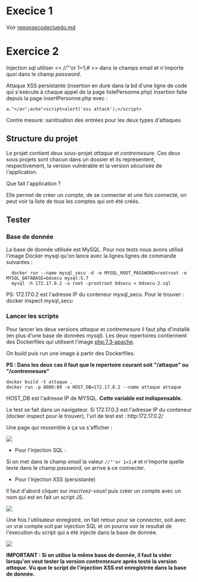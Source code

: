 # Execice 1

Voir [reponsecodecluedo.md](reponsecodecluedo.md)



# Exercice 2


Injection sql utiliser <<  //"'or 1=1;#  >> dans le champs email et n'importe quoi dans le champ *password*.

Attaque XSS persistante (insertion en dure dans la bd d'une ligne de code qui s'exécute à chaque appel de la page listePersonne.php) insertion faite depuis la page insertPersonne.php evec :
   ```
   a."</a>";echo"<script>alert('xss attack');</script>
   ```

Contre mesure: sanitisation des entrées pour les deux types d'attaques

## Structure du projet

Le projet contient deux sous-projet *attaque* et *contremesure*.
Ces deux sous projets sont chacun dans un dossier et ils représentent, respectivement, la version vulnérable et la version sécurisée de l'application.

Que fait l'application ?

Elle permet de créer un compte, de se connecter et une fois connecté, on peut voir la liste de tous les comptes qui ont été créés.


## Tester

### Base de donnée

La base de donnée utilisée est MySQL. Pour nos tests nous avons utilisé l'image Docker mysql qu'on lance avec la lignes lignes de commande suivantes :

 ``` 
   docker run --name mysql_secu -d -e MYSQL_ROOT_PASSWORD=rootroot -e MYSQL_DATABASE=bdsecu mysql:5.7
   mysql -h 172.17.0.2 -u root -prootroot bdsecu < bdsecu-2.sql
 ````

PS: 172.17.0.2  est l'adresse IP du conteneur mysql_secu. Pour le trouver : docker inspect mysql_secu


### Lancer les scripts

Pour lancer les deux versions *attaque* et *contremesure* il faut php d'installé (en plus d'une base de données mysql). Les deux repertoires contiennent des Dockerfiles qui utilisent l'image [php:7.3-apache](https://hub.docker.com/_/php).

On build puis run une image à partir des Dockerfiles.

__PS :  Dans les deux cas il faut que le repertoire courant soit "/attaque" ou "/contremesure"__

```
docker build -t attaque .
docker run -p 8080:80 -e HOST_DB=172.17.0.2 --name attaque attaque
```

HOST_DB est l'adresse IP de MYSQL. __Cette variable est indispensable.__


Le test se fait dans un navigateur. Si 172.17.0.3 est l'adresse IP du conteneur (docker inspect pour le trouver), l'url de test est : http:172.17.0.2/

Une page qui ressemble à ça va s'afficher :

![](se_connecter.png)

- Pour l'injection SQL :

Si on met dans le champ *email* la valeur ``` //"'or 1=1;# ``` et n'importe quelle texte dans le champ *password*, on arrive à ce connecter.

- Pour l'injection XSS (persistante)

Il faut d'abord cliquer sur *inscrivez-vous!* puis créer un compte avec un nom qui est en fait un script JS.

![](enregistrez.png)

Une fois l'utilisateur enregistré, on fait retour pour se connecter, soit avec un vrai compte soit par injection SQL et on pourra voir le resultat de l'execution du script qui a été injecté dans la base de donnée.

![](popup_attaque.png)

__IMPORTANT : Si on utilise la même base de donnée, il faut la vider lorsqu'on veut tester la version *contremesure* après testé la version *attaque*. Vu que le script de l'injection XSS est enregistrée dans la base de donnée.__